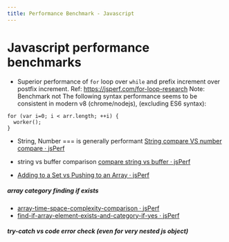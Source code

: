 ```yaml
---
title: Performance Benchmark - Javascript
---
```


# Javascript performance benchmarks
- Superior performance of `for` loop over `while` and prefix increment over postfix increment.
Ref: https://jsperf.com/for-loop-research
Note: Benchmark not 
The following syntax performance seems to be consistent in modern v8 (chrome/nodejs), (excluding ES6 syntax):
```
for (var i=0; i < arr.length; ++i) {
  worker();
}
```


- String, Number === is generally performant
[String compare VS number compare · jsPerf](https://jsperf.com/string-compare-vs-number-compare/2)

- string vs buffer comparison
[compare string vs buffer · jsPerf](https://jsperf.com/compare-string-vs-buffer)

- [Adding to a Set vs Pushing to an Array · jsPerf](https://jsperf.com/adding-to-a-set-vs-pushing-to-an-array)

##### array category finding if exists

- [array-time-space-complexity-comparison · jsPerf](https://jsperf.com/array-time-space-complexity-comparison/1)
- [find-if-array-element-exists-and-category-if-yes · jsPerf](https://jsperf.com/find-if-array-element-exists-and-category-if-yes/1)

##### try-catch vs code error check (even for very nested js object)